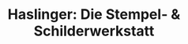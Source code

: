 ---
title: "Haslinger: Die Stempel- & Schilderwerkstatt"
url: /wien/haslinger-die-stempel-und-schilderwerkstatt/
shop: Allgemein
---